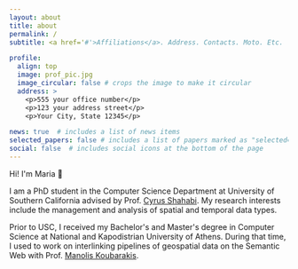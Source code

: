 ```yaml
---
layout: about
title: about
permalink: /
subtitle: <a href='#'>Affiliations</a>. Address. Contacts. Moto. Etc.

profile:
  align: top
  image: prof_pic.jpg
  image_circular: false # crops the image to make it circular
  address: >
    <p>555 your office number</p>
    <p>123 your address street</p>
    <p>Your City, State 12345</p>

news: true  # includes a list of news items
selected_papers: false # includes a list of papers marked as "selected={true}"
social: false  # includes social icons at the bottom of the page
---
```


Hi! I'm Maria :wave:

I am a PhD student in the Computer Science Department at University of Southern California advised by Prof. [Cyrus Shahabi](https://infolab.usc.edu/Shahabi/index.html). My research interests include the management and analysis of spatial and temporal data types.

Prior to USC, I received my Bachelor's and Master's degree in Computer Science at National and Kapodistrian University of Athens. During that time, I used to work on interlinking pipelines of geospatial data on the Semantic Web with Prof. [Manolis Koubarakis](https://cgi.di.uoa.gr/~koubarak/).